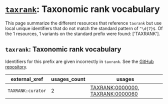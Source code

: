 # [`taxrank`](https://bioregistry.io/taxrank): Taxonomic rank vocabulary

This page summarize the different resources that reference `taxrank`
but use local unique identifiers that do not match the standard pattern of
`^\d{7}$`. Of the 1 resources,
1 variants on the standard prefix were found: ['TAXRANK'].

## `taxrank`: Taxonomic rank vocabulary

Identifiers for this prefix are given incorrectly in `taxrank`. See the [GitHub repository](https://github.com/phenoscape/taxrank).

| external_xref     |   usages_count | usages                                                                                                               |
|-------------------|----------------|----------------------------------------------------------------------------------------------------------------------|
| `TAXRANK:curator` |              2 | [TAXRANK:0000000](https://bioregistry.io/TAXRANK:0000000), [TAXRANK:0000060](https://bioregistry.io/TAXRANK:0000060) |

